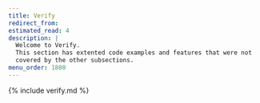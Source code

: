```yaml
---
title: Verify
redirect_from:
estimated_read: 4
description: |
  Welcome to Verify.
  This section has extented code examples and features that were not
  covered by the other subsections.
menu_order: 1800
---
```


{% include verify.md %}
